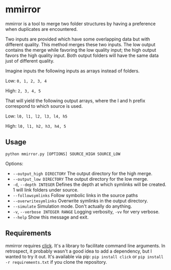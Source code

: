 # mmirror
mmirror is a tool to merge two folder structures by having a preference when duplicates are encountered.

Two inputs are provided which have some overlapping data but with different quality. This method merges these two inputs. The low output contains the merge while favoring the low quality input; the high output favors the high quality input. Both output folders will have the same data just of different quality.

Imagine inputs the following inputs as arrays instead of folders.

Low: `0, 1, 2, 3, 4`

High: `2, 3, 4, 5`

That will yield the following output arrays, where the l and h prefix
correspond to which source is used.

Low: `l0, l1, l2, l3, l4, h5`

High: `l0, l1, h2, h3, h4, 5`

## Usage
`python mmirror.py [OPTIONS] SOURCE_HIGH SOURCE_LOW`

Options:
  * `--output_high DIRECTORY` The output directory for the high merge.
  * `--output_low DIRECTORY` The output directory for the low merge.
  * `-d`, `--depth INTEGER` Defines the depth at which symlinks will be created. 1 will link folders under source.
  * `--followsymlinks` Follow symbolic links in the source paths
  * `--overwritesymlinks` Overwrite symlinks in the output directory.
  * `--simulate` Simulation mode. Don't actually do anything.
  * `-v`, `--verbose INTEGER RANGE` Logging verbosity, `-vv` for very verbose.
  * `--help` Show this message and exit.

## Requirements
mmirror requires [click](http://click.pocoo.org/). It's a library to facilitate command line arguments. In retrospect, it probably wasn't a good idea to add a dependency, but I wanted to try it out. It's available via pip: `pip install click` or `pip install -r requirements.txt` if you clone the repository.
